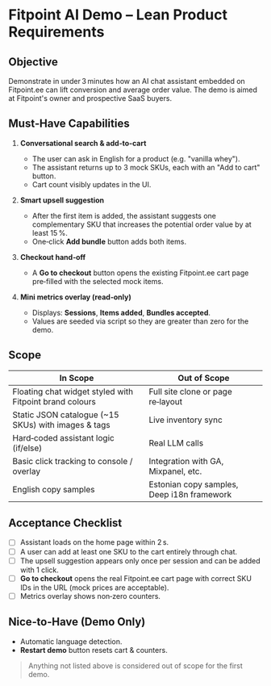 # Fitpoint AI Demo – Lean Product Requirements

## Objective
Demonstrate in under 3 minutes how an AI chat assistant embedded on Fitpoint.ee can lift conversion and average order value. The demo is aimed at Fitpoint's owner and prospective SaaS buyers.

## Must‑Have Capabilities
1. **Conversational search & add‑to‑cart**  
   - The user can ask in English for a product (e.g. "vanilla whey").  
   - The assistant returns up to 3 mock SKUs, each with an "Add to cart" button.  
   - Cart count visibly updates in the UI.

2. **Smart upsell suggestion**  
   - After the first item is added, the assistant suggests one complementary SKU that increases the potential order value by at least 15 %.  
   - One‑click **Add bundle** button adds both items.

3. **Checkout hand‑off**  
   - A **Go to checkout** button opens the existing Fitpoint.ee cart page pre‑filled with the selected mock items.

4. **Mini metrics overlay (read‑only)**  
   - Displays: **Sessions**, **Items added**, **Bundles accepted**.  
   - Values are seeded via script so they are greater than zero for the demo.

## Scope

| In Scope | Out of Scope |
| --- | --- |
| Floating chat widget styled with Fitpoint brand colours | Full site clone or page re‑layout |
| Static JSON catalogue (~15 SKUs) with images & tags | Live inventory sync |
| Hard‑coded assistant logic (if/else) | Real LLM calls |
| Basic click tracking to console / overlay | Integration with GA, Mixpanel, etc. |
| English copy samples | Estonian copy samples, Deep i18n framework |

## Acceptance Checklist
- [ ] Assistant loads on the home page within 2 s.  
- [ ] A user can add at least one SKU to the cart entirely through chat.  
- [ ] The upsell suggestion appears only once per session and can be added with 1 click.  
- [ ] **Go to checkout** opens the real Fitpoint.ee cart page with correct SKU IDs in the URL (mock prices are acceptable).  
- [ ] Metrics overlay shows non‑zero counters.

## Nice‑to‑Have (Demo Only)
- Automatic language detection.  
- **Restart demo** button resets cart & counters.

> Anything not listed above is considered out of scope for the first demo.